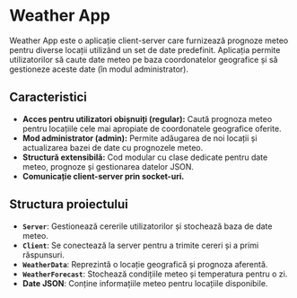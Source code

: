 
# Weather App

Weather App este o aplicație client-server care furnizează prognoze meteo pentru diverse locații utilizând un set de date predefinit. Aplicația permite utilizatorilor să caute date meteo pe baza coordonatelor geografice și să gestioneze aceste date (în modul administrator).

## Caracteristici
- **Acces pentru utilizatori obișnuiți (regular):** Caută prognoza meteo pentru locațiile cele mai apropiate de coordonatele geografice oferite.
- **Mod administrator (admin):** Permite adăugarea de noi locații și actualizarea bazei de date cu prognozele meteo.
- **Structură extensibilă:** Cod modular cu clase dedicate pentru date meteo, prognoze și gestionarea datelor JSON.
- **Comunicație client-server prin socket-uri.**

## Structura proiectului
- **`Server`**: Gestionează cererile utilizatorilor și stochează baza de date meteo.
- **`Client`**: Se conectează la server pentru a trimite cereri și a primi răspunsuri.
- **`WeatherData`**: Reprezintă o locație geografică și prognoza aferentă.
- **`WeatherForecast`**: Stochează condițiile meteo și temperatura pentru o zi.
- **Date JSON**: Conține informațiile meteo pentru locațiile disponibile.
